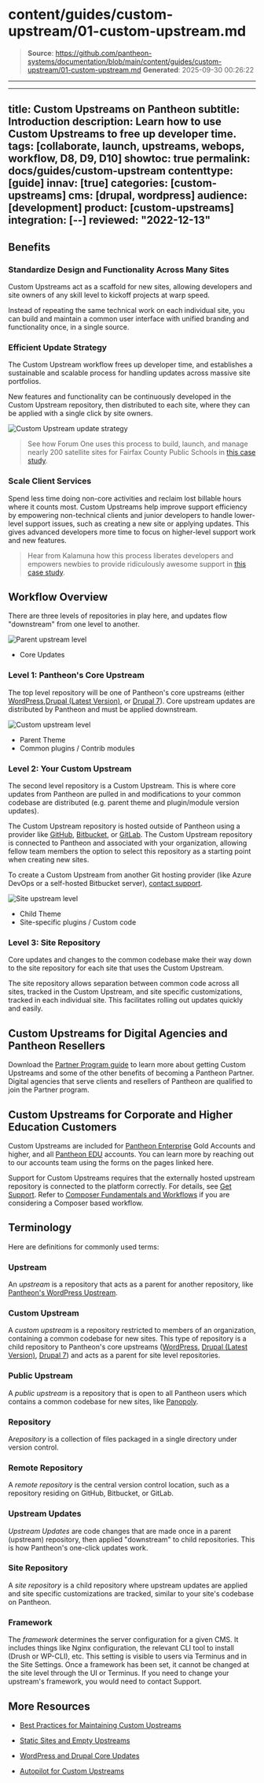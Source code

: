 # content/guides/custom-upstream/01-custom-upstream.md

> **Source**: https://github.com/pantheon-systems/documentation/blob/main/content/guides/custom-upstream/01-custom-upstream.md
> **Generated**: 2025-09-30 00:26:22

---

---
title: Custom Upstreams on Pantheon
subtitle: Introduction
description: Learn how to use Custom Upstreams to free up developer time.
tags: [collaborate, launch, upstreams, webops, workflow, D8, D9, D10]
showtoc: true
permalink: docs/guides/custom-upstream
contenttype: [guide]
innav: [true]
categories: [custom-upstreams]
cms: [drupal, wordpress]
audience: [development]
product: [custom-upstreams]
integration: [--]
reviewed: "2022-12-13"
---

<Youtube src="b1lNrZL0xxM" title="Pantheon Custom Upstreams" />

## Benefits

### Standardize Design and Functionality Across Many Sites

Custom Upstreams act as a scaffold for new sites, allowing developers and site owners of any skill level to kickoff projects at warp speed.

Instead of repeating the same technical work on each individual site, you can build and maintain a common user interface with unified branding and functionality once, in a single source.

### Efficient Update Strategy

The Custom Upstream workflow frees up developer time, and establishes a sustainable and scalable process for handling updates across massive site portfolios.

New features and functionality can be continuously developed in the Custom Upstream repository, then distributed to each site, where they can be applied with a single click by site owners.

![Custom Upstream update strategy](../../../images/update-diagram.png)

> See how Forum One uses this process to build, launch, and manage nearly 200 satellite sites for Fairfax County Public Schools in [this case study](https://pantheon.io/resources/forum-one-pantheon-fairfax-county-public-schools-edu-drupal-case-study).

### Scale Client Services

Spend less time doing non-core activities and reclaim lost billable hours where it counts most. Custom Upstreams help improve support efficiency by empowering non-technical clients and junior developers to handle lower-level support issues, such as creating a new site or applying updates. This gives advanced developers more time to focus on higher-level support work and new features.

> Hear from Kalamuna how this process liberates developers and empowers newbies to provide ridiculously awesome support in [this case study](https://pantheon.io/resources/kalamuna-pantheon-drupal-agency-case-study).

## Workflow Overview

There are three levels of repositories in play here, and updates flow "downstream" from one level to another.

<div className="upstream-overview-outter-clear">
<div className="upstream-overview-outter">
<div className="upstream-content-inner-icon">

![Parent upstream level](../../../images/levelone-icon.png)

<ul class="upstream">
<li>Core Updates</li>
</ul>

</div>
<div className="upstream-content-inner-content">
<h3>Level 1: Pantheon's Core Upstream</h3>

The top level repository will be one of Pantheon's core upstreams (either [WordPress](https://github.com/pantheon-systems/wordpress),[Drupal (Latest Version)](https://github.com/pantheon-upstreams/drupal-composer-managed), or [Drupal 7](https://github.com/pantheon-systems/drops-7)). Core upstream updates are distributed by Pantheon and must be applied downstream.

</div>
</div>
</div>
<div className="upstream-overview-outter-clear">
<div className="upstream-overview-outter">
<div className="upstream-content-inner-icon">

![Custom upstream level](../../../images/leveltwo-icon.png)

<ul class="upstream">
<li>Parent Theme</li>
<li>Common plugins / Contrib modules</li>
</ul>

</div>
<div className="upstream-content-inner-content">
<h3>Level 2: Your Custom Upstream</h3>

The second level repository is a Custom Upstream. This is where core updates from Pantheon are pulled in and modifications to your common codebase are distributed (e.g. parent theme and plugin/module version updates).

The Custom Upstream repository is hosted outside of Pantheon using a provider like [GitHub](https://github.com/), [Bitbucket](https://bitbucket.org/), or [GitLab](https://gitlab.com/). The Custom Upstream repository is connected to Pantheon and associated with your organization, allowing fellow team members the option to select this repository as a starting point when creating new sites.

To create a Custom Upstream from another Git hosting provider (like Azure DevOps or a self-hosted Bitbucket server), [contact support](/guides/support).

</div>
</div>
</div>
<div className="upstream-overview-outter">
<div className="upstream-content-inner-icon">

![Site upstream level](../../../images/levelthree-icon.png)

<ul class="upstream">
<li>Child Theme</li>
<li>Site-specific plugins / Custom code</li>
</ul>
</div>
<div className="upstream-content-inner-content">
<h3>Level 3: Site Repository</h3>

Core updates and changes to the common codebase make their way down to the site repository for each site that uses the Custom Upstream.

The site repository allows separation between common code across all sites, tracked in the Custom Upstream, and site specific customizations, tracked in each individual site. This facilitates rolling out updates quickly and easily.

</div>
</div>

## Custom Upstreams for Digital Agencies and Pantheon Resellers

Download the [Partner Program guide](https://pantheon.io/resources/pantheon-partner-program-guide?docs) to learn more about getting Custom Upstreams and some of the other benefits of becoming a Pantheon Partner. Digital agencies that serve clients and resellers of Pantheon are qualified to join the Partner program.

## Custom Upstreams for Corporate and Higher Education Customers 

Custom Upstreams are included for [Pantheon Enterprise](https://pantheon.io/plans/elite) Gold Accounts and higher, and all [Pantheon EDU](https://pantheon.io/edu) accounts. You can learn more by reaching out to our accounts team using the forms on the pages linked here.

<Alert title="Note" type="info">

Support for Custom Upstreams requires that the externally hosted upstream repository is connected to the platform correctly. For details, see [Get Support](/guides/support/#custom-upstreams). Refer to [Composer Fundamentals and Workflows](/guides/composer) if you are considering a Composer based workflow.

</Alert>

## Terminology

Here are definitions for commonly used terms:

### Upstream

<p>An <dfn id="upstream">upstream</dfn> is a repository that acts as a parent for another repository, like <a href="https://github.com/pantheon-systems/wordpress">Pantheon's WordPress Upstream</a>.</p>

### Custom Upstream

<p>A <dfn id="custom-upstream">custom upstream</dfn> is a repository restricted to members of an organization, containing a common codebase for new sites. This type of repository is a child repository to Pantheon's core upstreams (<a href="https://github.com/pantheon-systems/wordpress">WordPress</a>, <a href="https://github.com/pantheon-upstreams/drupal-composer-managed">Drupal (Latest Version)</a>, <a href="https://github.com/pantheon-systems/drops-7">Drupal 7</a>) and acts as a parent for site level repositories.</p>

### Public Upstream

<p>A <dfn id="public-upstream">public upstream</dfn> is a repository that is open to all Pantheon users which contains a common codebase for new sites, like <a href="https://github.com/populist/panopoly-drops-7">Panopoly</a>.</p>

### Repository

<p>A<dfn id="repository">repository</dfn> is a collection of files packaged in a single directory under version control.</p>


### Remote Repository

<p>A <dfn id="remote-repository">remote repository</dfn> is the central version control location, such as a repository residing on GitHub, Bitbucket, or GitLab.</p>

### Upstream Updates

<p><dfn id="upstream-updates"> Upstream Updates</dfn> are code changes that are made once in a parent (upstream) repository, then applied "downstream" to child repositories. This is how Pantheon's one-click updates work.</p>

### Site Repository

<p>A <dfn id="site-repository">site repository</dfn> is a child repository where upstream updates are applied and site specific customizations are tracked, similar to your site's codebase on Pantheon.</p>

### Framework

<p>The <dfn id="framework">framework</dfn> determines the server configuration for a given CMS. It includes things like Nginx configuration, the relevant CLI tool to install (Drush or WP-CLI), etc. This setting is visible to users via Terminus and in the Site Settings. Once a framework has been set, it cannot be changed at the site level through the UI or Terminus. If you need to change your upstream's framework, you would need to contact Support.</p>

## More Resources

- [Best Practices for Maintaining Custom Upstreams](/guides/custom-upstream/maintain-custom-upstream)

- [Static Sites and Empty Upstreams](/static-site-empty-upstream)

- [WordPress and Drupal Core Updates](/core-updates)

- [Autopilot for Custom Upstreams](/guides/autopilot-custom-upstream)
